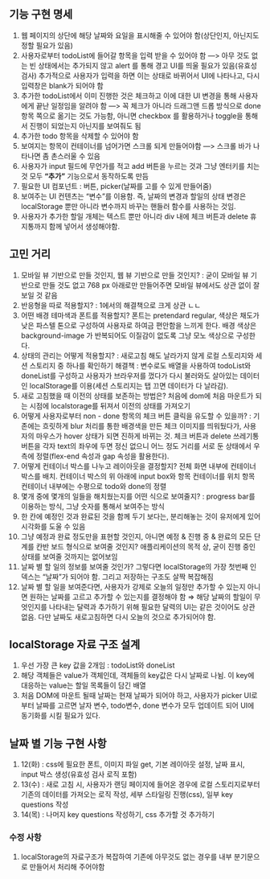 ## 기능 구현 명세

1. 웹 페이지의 상단에 해당 날짜와 요일을 표시해줄 수 있어야 함(상단인지, 아닌지도 정할 필요가 있음)
2. 사용자로부터 todoList에 들어갈 항목을 입력 받을 수 있어야 함 —> 아무 것도 없는 빈 상태에서는 추가되지 않고 alert 를 통해 경고 UI를 띄울 필요가 있음(유효성 검사)
   추가적으로 사용자가 입력을 하면 이는 상태로 바뀌어서 UI에 나타나고, 다시 입력창은 blank가 되어야 함
3. 추가한 todoList에서 이미 진행한 것은 체크하고 이에 대한 UI 변경을 통해 사용자에게 끝난 일정임을 알려야 함 —> 꼭 체크가 아니라 드래그앤 드롭 방식으로 done 항목 쪽으로 옮기는 것도 가능함, 아니면 checkbox 를 활용하거나 toggle을 통해서 진행이 되었는지 아닌지를 보여줘도 됨
4. 추가한 todo 항목을 삭제할 수 있어야 함
5. 보여지는 항목이 컨테이너를 넘어가면 스크롤 되게 만들어야함 —> 스크롤 바가 나타나면 좀 촌스러울 수 있음
6. 사용자가 input 필드에 무언가를 적고 add 버튼을 누르는 것과 그냥 엔터키를 치는 것 모두
   **“추가”** 기능으로서 동작하도록 만듬
7. 필요한 UI 컴포넌트 : 버튼, picker(날짜를 고를 수 있게 만들어줌)
8. 보여주는 UI 컨텐츠는 “변수”를 이용함. 즉, 날짜의 변경과 할일의 상태 변경은 localStorage 뿐만 아니라 변수까지 바꾸는 핸들러 함수를 사용하는 것임.
9. 사용자가 추가한 할일 개체는 텍스트 뿐만 아니라 div 내에 체크 버튼과 delete 휴지통까지 함께 넣어서 생성해야함.

## 고민 거리

1. 모바일 뷰 기반으로 만들 것인지, 웹 뷰 기반으로 만들 것인지? : 굳이 모바일 뷰 기반으로 만들 것도 없고 768 px 아래로만 만들어주면 모바일 뷰에서도 상관 없이 잘 보일 것 같음
2. 반응형을 따로 적용할지? : 1에서의 해결책으로 크게 상관 ㄴㄴ
3. 어떤 배경 테마색과 폰트를 적용할지? 폰트는 pretendard regular, 색상은 채도가 낮은 파스텔 톤으로 구성하여 사용자로 하여금 편안함을 느끼게 한다. 배경 색상은 background-image 가 반복되어도 이질감이 없도록 그냥 모노 색상으로 구성한다.
4. 상태의 관리는 어떻게 적용할지? : 새로고침 해도 날라가지 않게 로컬 스토리지와 세션 스토리지 중 하나를 확인하기
   해결책 : 변수로도 배열을 사용하여 todoList와 doneList를 구성하고 사용자가 브라우저를 껐다가 다시 불러와도 살아있는 데이터인 localStorage를 이용(세션 스토리지는 탭 끄면 데이터가 다 날라감).
5. 새로 고침했을 때 이전의 상태를 보존하는 방법은? 처음에 dom에 처음 마운트가 되는 시점에 localstorage를 뒤져서 이전의 상태를 가져오기
6. 어떻게 사용자로부터 non - done 항목의 체크 버튼 클릭을 유도할 수 있을까? : 기존에는 흐릿하게 blur 처리를 통한 배경색을 만든 체크 이미지를 띄워뒀다가, 사용자의 마우스가 hover 상태가 되면 진하게 바뀌는 것.
   체크 버튼과 delete 쓰레기통 버튼을 각자 text의 좌우에 두면 정신 없으니 어느 정도 거리를 서로 둔 상태에서 우측에 정렬(flex-end 속성과 gap 속성을 활용한다).
7. 어떻게 컨테이너 박스를 나누고 레이아웃을 결정할지?
   전체 화면 내부에 컨테이너 박스를 배치.
   컨테이너 박스의 위 아래에 input box와 항목 컨테이너를 위치
   항목 컨테이너 내부에는 수평으로 todo와 done의 정렬
8. 몇개 중에 몇개의 일들을 해치웠는지를 어떤 식으로 보여줄지? : progress bar를 이용하는 방식, 그냥 숫자를 통해서 보여주는 방식
9. 한 칸에 예정인 것과 완료된 것을 함께 두기 보다는, 분리해놓는 것이 유저에게 있어 시각화를 도울 수 있음
10. 그냥 예정과 완료 정도만을 표현할 것인지, 아니면 예정 & 진행 중 & 완료의 모든 단계를 칸반 보드 형식으로 보여줄 것인지?
    애플리케이션의 목적 상, 굳이 진행 중인 상태를 보여줄 것까지는 없어보임
11. 날짜 별 할 일의 정보를 보여줄 것인가? 그렇다면 localStorage의 가장 첫번째 인덱스는 “날짜”가 되어야 함. 그리고 저장하는 구조도 살짝 복잡해짐
12. 날짜 별 할 일을 보여준다면, 사용자가 강제로 오늘의 일정만 추가할 수 있는지 아니면 원하는 날짜를 고르고 추가할 수 있는지를 결정해야 함 ⇒ 해당 날짜의 할일이 무엇인지를 나타내는 달력과 추가하기 위해 필요한 달력의 UI는 같은 것이어도 상관 없음. 다만 날짜도 새로고침하면 다시 오늘의 것으로 추가되어야 함.

## localStorage 자료 구조 설계

1. 우선 가장 큰 key 값을 2개임 : todoList와 doneList
2. 해당 객체들은 value가 객체인데, 객체들의 key값은 다시 날짜로 나뉨. 이 key에 대응하는 value는 할일 목록들이 담긴 배열
3. 처음 DOM에 마운트 될때 날짜는 현재 날짜가 되어야 하고, 사용자가 picker UI로부터 날짜를 고르면 날자 변수, todo변수, done 변수가 모두 업데이트 되어 UI에 동기화를 시킬 필요가 있다.

## 날짜 별 기능 구현 사항

1. 12(화) : css에 필요한 폰트, 이미지 파일 get, 기본 레이아웃 설정, 날짜 표시, input 박스 생성(유효성 검사 로직 포함)
2. 13(수) : 새로 고침 시, 사용자가 랜딩 페이지에 들어온 경우에 로컬 스토리지로부터 기존의 데이터를 가져오는 로직 작성, 세부 스타일링 진행(css), 일부 key questions 작성
3. 14(목) : 나머지 key questions 작성하기, css 추가할 것 추가하기

### 수정 사항

1. localStorage의 자료구조가 복잡하여 기존에 아무것도 없는 경우를 내부 분기문으로 만들어서 처리해 주어야함
